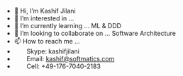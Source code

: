 - 👋 Hi, I’m Kashif Jilani
- 👀 I’m interested in ... 
- 🌱 I’m currently learning ... ML & DDD
- 💞️ I’m looking to collaborate on ... Software Architecture
- 📫 How to reach me ... 
-  &nbsp;&nbsp;&nbsp;&nbsp;&nbsp;&nbsp; Skype: kashifjilani 
-  &nbsp;&nbsp;&nbsp;&nbsp;&nbsp;&nbsp; Email: kashif@softmatics.com 
-  &nbsp;&nbsp;&nbsp;&nbsp;&nbsp;&nbsp; Cell: +49-176-7040-2183

<!---
kjilani/kjilani is a ✨ special ✨ repository because its `README.md` (this file) appears on your GitHub profile.
You can click the Preview link to take a look at your changes.
--->
